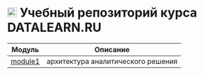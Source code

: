 # <img src="https://static.tildacdn.com/tild6564-6139-4461-b535-333162343736/logo_datalearn.svg" alt="drawing" width="22"/> Учебный репозиторий курса DATALEARN.RU 

Модуль|Описание
-|-
[module1](https://github.com/alexeiveselov92/DE-101/blob/main/module1/module1.md)|архитектура аналитического решения
